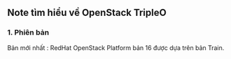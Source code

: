 ## Note tìm hiểu về OpenStack TripleO

### 1. Phiên bản


Bản mới nhất : RedHat OpenStack Platform bản 16 được dựa trên bản Train.
